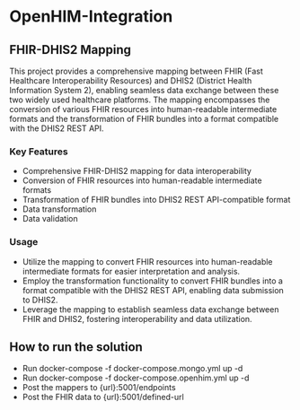 # OpenHIM-Integration

## FHIR-DHIS2 Mapping
This project provides a comprehensive mapping between FHIR (Fast Healthcare Interoperability Resources) and DHIS2 (District Health Information System 2), enabling seamless data exchange between these two widely used healthcare platforms. The mapping encompasses the conversion of various FHIR resources into human-readable intermediate formats and the transformation of FHIR bundles into a format compatible with the DHIS2 REST API.

### Key Features
* Comprehensive FHIR-DHIS2 mapping for data interoperability
* Conversion of FHIR resources into human-readable intermediate formats
* Transformation of FHIR bundles into DHIS2 REST API-compatible format
* Data transformation 
* Data validation

### Usage
* Utilize the mapping to convert FHIR resources into human-readable intermediate formats for easier interpretation and analysis.
* Employ the transformation functionality to convert FHIR bundles into a format compatible with the DHIS2 REST API, enabling data submission to DHIS2.
* Leverage the mapping to establish seamless data exchange between FHIR and DHIS2, fostering interoperability and data utilization.

## How to run the solution
* Run docker-compose -f docker-compose.mongo.yml up -d
* Run docker-compose -f docker-compose.openhim.yml up -d
* Post the mappers to {url}:5001/endpoints
* Post the FHIR data to {url}:5001/defined-url
